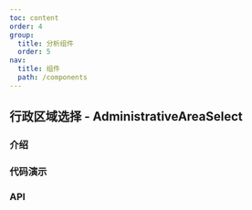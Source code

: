 ```yaml
---
toc: content
order: 4
group:
  title: 分析组件
  order: 5
nav:
  title: 组件
  path: /components
---
```


## 行政区域选择 - AdministrativeAreaSelect

### 介绍

### 代码演示

<code src="./demos/default.tsx" defaultShowCode compact></code>

### API
